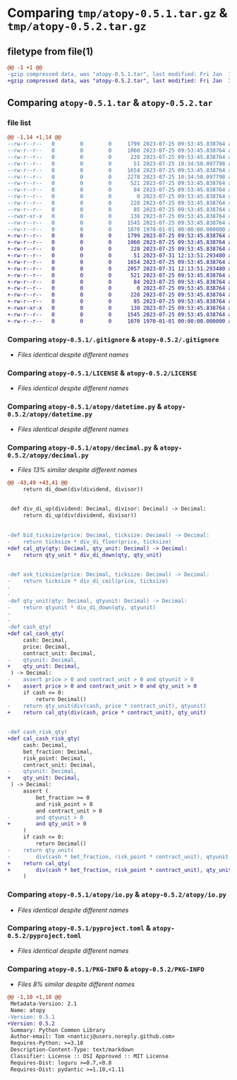 # Comparing `tmp/atopy-0.5.1.tar.gz` & `tmp/atopy-0.5.2.tar.gz`

## filetype from file(1)

```diff
@@ -1 +1 @@
-gzip compressed data, was "atopy-0.5.1.tar", last modified: Fri Jan  1 00:00:00 2016, max compression
+gzip compressed data, was "atopy-0.5.2.tar", last modified: Fri Jan  1 00:00:00 2016, max compression
```

## Comparing `atopy-0.5.1.tar` & `atopy-0.5.2.tar`

### file list

```diff
@@ -1,14 +1,14 @@
--rw-r--r--   0        0        0     1799 2023-07-25 09:53:45.838764 atopy-0.5.1/.gitignore
--rw-r--r--   0        0        0     1060 2023-07-25 09:53:45.838764 atopy-0.5.1/LICENSE
--rw-r--r--   0        0        0      228 2023-07-25 09:53:45.838764 atopy-0.5.1/README.md
--rw-r--r--   0        0        0       51 2023-07-25 10:34:50.097798 atopy-0.5.1/atopy/__init__.py
--rw-r--r--   0        0        0     1654 2023-07-25 09:53:45.838764 atopy-0.5.1/atopy/datetime.py
--rw-r--r--   0        0        0     2278 2023-07-25 10:34:50.097798 atopy-0.5.1/atopy/decimal.py
--rw-r--r--   0        0        0      521 2023-07-25 09:53:45.838764 atopy-0.5.1/atopy/io.py
--rw-r--r--   0        0        0       84 2023-07-25 09:53:45.838764 atopy-0.5.1/atopy/main.py
--rw-r--r--   0        0        0        0 2023-07-25 09:53:45.838764 atopy-0.5.1/atopy/py.typed
--rw-r--r--   0        0        0      228 2023-07-25 09:53:45.838764 atopy-0.5.1/atopy/pydantic.py
--rw-r--r--   0        0        0       85 2023-07-25 09:53:45.838764 atopy-0.5.1/atopy/typer.py
--rwxr-xr-x   0        0        0      138 2023-07-25 09:53:45.838764 atopy-0.5.1/lint.sh
--rw-r--r--   0        0        0     1545 2023-07-25 09:53:45.838764 atopy-0.5.1/pyproject.toml
--rw-r--r--   0        0        0     1070 1970-01-01 00:00:00.000000 atopy-0.5.1/PKG-INFO
+-rw-r--r--   0        0        0     1799 2023-07-25 09:53:45.838764 atopy-0.5.2/.gitignore
+-rw-r--r--   0        0        0     1060 2023-07-25 09:53:45.838764 atopy-0.5.2/LICENSE
+-rw-r--r--   0        0        0      228 2023-07-25 09:53:45.838764 atopy-0.5.2/README.md
+-rw-r--r--   0        0        0       51 2023-07-31 12:13:51.293480 atopy-0.5.2/atopy/__init__.py
+-rw-r--r--   0        0        0     1654 2023-07-25 09:53:45.838764 atopy-0.5.2/atopy/datetime.py
+-rw-r--r--   0        0        0     2057 2023-07-31 12:13:51.293480 atopy-0.5.2/atopy/decimal.py
+-rw-r--r--   0        0        0      521 2023-07-25 09:53:45.838764 atopy-0.5.2/atopy/io.py
+-rw-r--r--   0        0        0       84 2023-07-25 09:53:45.838764 atopy-0.5.2/atopy/main.py
+-rw-r--r--   0        0        0        0 2023-07-25 09:53:45.838764 atopy-0.5.2/atopy/py.typed
+-rw-r--r--   0        0        0      228 2023-07-25 09:53:45.838764 atopy-0.5.2/atopy/pydantic.py
+-rw-r--r--   0        0        0       85 2023-07-25 09:53:45.838764 atopy-0.5.2/atopy/typer.py
+-rwxr-xr-x   0        0        0      138 2023-07-25 09:53:45.838764 atopy-0.5.2/lint.sh
+-rw-r--r--   0        0        0     1545 2023-07-25 09:53:45.838764 atopy-0.5.2/pyproject.toml
+-rw-r--r--   0        0        0     1070 1970-01-01 00:00:00.000000 atopy-0.5.2/PKG-INFO
```

### Comparing `atopy-0.5.1/.gitignore` & `atopy-0.5.2/.gitignore`

 * *Files identical despite different names*

### Comparing `atopy-0.5.1/LICENSE` & `atopy-0.5.2/LICENSE`

 * *Files identical despite different names*

### Comparing `atopy-0.5.1/atopy/datetime.py` & `atopy-0.5.2/atopy/datetime.py`

 * *Files identical despite different names*

### Comparing `atopy-0.5.1/atopy/decimal.py` & `atopy-0.5.2/atopy/decimal.py`

 * *Files 13% similar despite different names*

```diff
@@ -43,49 +43,41 @@
     return di_down(div(dividend, divisor))
 
 
 def div_di_up(dividend: Decimal, divisor: Decimal) -> Decimal:
     return di_up(div(dividend, divisor))
 
 
-def bid_ticksize(price: Decimal, ticksize: Decimal) -> Decimal:
-    return ticksize * div_di_floor(price, ticksize)
+def cal_qty(qty: Decimal, qty_unit: Decimal) -> Decimal:
+    return qty_unit * div_di_down(qty, qty_unit)
 
 
-def ask_ticksize(price: Decimal, ticksize: Decimal) -> Decimal:
-    return ticksize * div_di_ceil(price, ticksize)
-
-
-def qty_unit(qty: Decimal, qtyunit: Decimal) -> Decimal:
-    return qtyunit * div_di_down(qty, qtyunit)
-
-
-def cash_qty(
+def cal_cash_qty(
     cash: Decimal,
     price: Decimal,
     contract_unit: Decimal,
-    qtyunit: Decimal,
+    qty_unit: Decimal,
 ) -> Decimal:
-    assert price > 0 and contract_unit > 0 and qtyunit > 0
+    assert price > 0 and contract_unit > 0 and qty_unit > 0
     if cash <= 0:
         return Decimal()
-    return qty_unit(div(cash, price * contract_unit), qtyunit)
+    return cal_qty(div(cash, price * contract_unit), qty_unit)
 
 
-def cash_risk_qty(
+def cal_cash_risk_qty(
     cash: Decimal,
     bet_fraction: Decimal,
     risk_point: Decimal,
     contract_unit: Decimal,
-    qtyunit: Decimal,
+    qty_unit: Decimal,
 ) -> Decimal:
     assert (
         bet_fraction >= 0
         and risk_point > 0
         and contract_unit > 0
-        and qtyunit > 0
+        and qty_unit > 0
     )
     if cash <= 0:
         return Decimal()
-    return qty_unit(
-        div(cash * bet_fraction, risk_point * contract_unit), qtyunit
+    return cal_qty(
+        div(cash * bet_fraction, risk_point * contract_unit), qty_unit
     )
```

### Comparing `atopy-0.5.1/atopy/io.py` & `atopy-0.5.2/atopy/io.py`

 * *Files identical despite different names*

### Comparing `atopy-0.5.1/pyproject.toml` & `atopy-0.5.2/pyproject.toml`

 * *Files identical despite different names*

### Comparing `atopy-0.5.1/PKG-INFO` & `atopy-0.5.2/PKG-INFO`

 * *Files 8% similar despite different names*

```diff
@@ -1,10 +1,10 @@
 Metadata-Version: 2.1
 Name: atopy
-Version: 0.5.1
+Version: 0.5.2
 Summary: Python Common Library
 Author-email: Tom <nanticj@users.noreply.github.com>
 Requires-Python: >=3.10
 Description-Content-Type: text/markdown
 Classifier: License :: OSI Approved :: MIT License
 Requires-Dist: loguru >=0.7,<0.8
 Requires-Dist: pydantic >=1.10,<1.11
```

